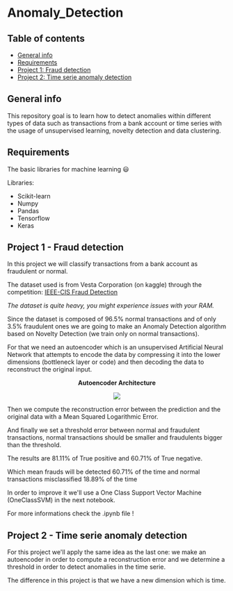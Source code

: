 # Anomaly_Detection

## Table of contents
* [General info](#general-info)
* [Requirements](#requirements)
* [Project 1: Fraud detection](#project-1---Fraud-detection)
* [Project 2: Time serie anomaly detection](#project-2---Time-serie-anomaly-detection)

## General info

This repository goal is to learn how to detect anomalies within different types of data such as transactions from a bank account or time series with the usage of unsupervised learning, novelty detection and data clustering.

## Requirements

The basic libraries for machine learning 😃

Libraries:
* Scikit-learn
* Numpy
* Pandas
* Tensorflow
* Keras

## Project 1 - Fraud detection

In this project we will classify transactions from a bank account as fraudulent or normal.

The dataset used is from Vesta Corporation (on kaggle) through the competition: <a href= https://www.kaggle.com/c/ieee-fraud-detection> IEEE-CIS Fraud Detection</a>

*The dataset is quite heavy, you might experience issues with your RAM.*

Since the dataset is composed of 96.5% normal transactions and of only 3.5% fraudulent ones we are going to make an Anomaly Detection algorithm based on Novelty Detection (we train only on normal transactions).

For that we need an autoencoder which is an unsupervised Artificial Neural Network that attempts to encode the data by compressing it into the lower dimensions (bottleneck layer or code) and then decoding the data to reconstruct the original input.

<p align="center"> <b>Autoencoder Architecture</b> </p>
<p align="center">
<img src="https://user-images.githubusercontent.com/65224852/143266758-c5f101bc-1787-4694-a30c-596f8b5df599.png">
</p>

Then we compute the reconstruction error between the prediction and the original data with a Mean Squared Logarithmic Error.

And finally we set a threshold error between normal and fraudulent transactions, normal transactions should be smaller and fraudulents bigger than the threshold.

The results are 81.11% of True positive and 60.71% of True negative.

Which mean frauds will be detected 60.71% of the time and normal transactions misclassified 18.89% of the time

In order to improve it we'll use a One Class Support Vector Machine (OneClassSVM) in the next notebook.

For more informations check the .ipynb file !

## Project 2 - Time serie anomaly detection

For this project we'll apply the same idea as the last one: we make an autoencoder in order to compute a reconstruction error and we determine a threshold in order to detect anomalies in the time serie.

The difference in this project is that we have a new dimension which is time.
